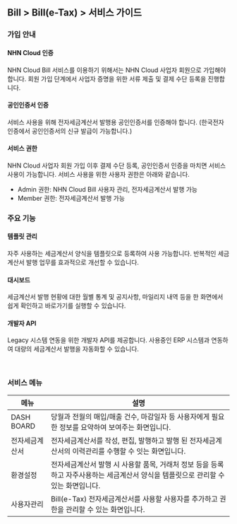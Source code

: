 ## Bill > Bill(e-Tax) > 서비스 가이드

### 가입 안내

#### NHN Cloud 인증
NHN Cloud Bill 서비스를 이용하기 위해서는 NHN Cloud 사업자 회원으로 가입해야 합니다.
회원 가입 단계에서 사업자 증명을 위한 서류 제출 및 결제 수단 등록을 진행합니다.

#### 공인인증서 인증
서비스 사용을 위해 전자세금계산서 발행용 공인인증서를 인증해야 합니다.
(한국전자인증에서 공인인증서의 신규 발급이 가능합니다.)

#### 서비스 권한
NHN Cloud 사업자 회원 가입 이후 결제 수단 등록, 공인인증서 인증을 마치면 서비스 사용이 가능합니다.
서비스 사용을 위한 사용자 권한은 아래와 같습니다.
- Admin 권한: NHN Cloud Bill 사용자 관리, 전자세금계산서 발행 가능
- Member 권한: 전자세금계산서 발행 가능

### 주요 기능

#### 템플릿 관리
자주 사용하는 세금계산서 양식을 템플릿으로 등록하여 사용 가능합니다.
반복적인 세금 계산서 발행 업무를 효과적으로 개선할 수 있습니다.

#### 대시보드
세금계산서 발행 현황에 대한 월별 통계 및 공지사항, 마일리지 내역 등을
한 화면에서 쉽게 확인하고 바로가기를 실행할 수 있습니다.

#### 개발자 API
Legacy 시스템 연동을 위한 개발자 API를 제공합니다.
사용중인 ERP 시스템과 연동하여 대량의 세금계산서 발행을 자동화할 수 있습니다.

<br/>

### 서비스 메뉴

| 메뉴 | 설명 |
| --- | --- |
| DASH BOARD | 당월과 전월의 매입/매출 건수, 마감일자 등 사용자에게 필요한 정보를 요약하여 보여주는 화면입니다. |
| 전자세금계산서 | 전자세금계산서를 작성, 편집, 발행하고 발행 된 전자세금계산서의 이력관리를 수행할 수 잇는 화면입니다. |
| 환경설정 | 전자세금계산서 발행 시 사용할 품목, 거래처 정보 등을 등록하고 자주사용하는 세금계산서 양식을 템플릿으로 관리할 수 있는 화면입니다. |
| 사용자관리 | Bill(e-Tax) 전자세금계산서를 사용할 사용자를 추가하고 권한을 관리할 수 있는 화면입니다. |
